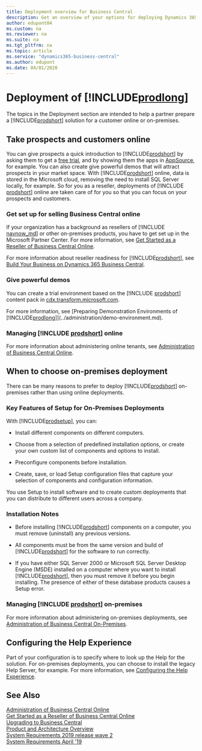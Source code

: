 ```yaml
---
title: Deployment overview for Business Central
description: Get an overview of your options for deploying Dynamics 365 Business Central
author: edupont04
ms.custom: na
ms.reviewer: na
ms.suite: na
ms.tgt_pltfrm: na
ms.topic: article
ms.service: "dynamics365-business-central"
ms.author: edupont
ms.date: 04/01/2020
---
```

# Deployment of [!INCLUDE[prodlong](../developer/includes/prodlong.md)]

The topics in the Deployment section are intended to help a partner prepare a [!INCLUDE[prodshort](../developer/includes/prodshort.md)] solution for a customer online or on-premises.  

## Take prospects and customers online

You can give prospects a quick introduction to [!INCLUDE[prodshort](../developer/includes/prodshort.md)] by asking them to get a [free trial](https://go.microsoft.com/fwlink/?linkid=847861), and by showing them the apps in [AppSource](https://appsource.microsoft.com/marketplace/apps?page=1&product=dynamics-365%3Bdynamics-365-business-central), for example. You can also create give powerful demos that will attract prospects in your market space. With [!INCLUDE[prodshort](../developer/includes/prodshort.md)] online, data is stored in the Microsoft cloud, removing the need to install SQL Server locally, for example. So for you as a reseller, deployments of [!INCLUDE [prodshort](../developer/includes/prodshort.md)] online are taken care of for you so that you can focus on your prospects and customers.  

### Get set up for selling Business Central online

If your organization has a background as resellers of [!INCLUDE [navnow_md](../developer/includes/navnow_md.md)] or other on-premises products, you have to get set up in the Microsoft Partner Center. For more information, see [Get Started as a Reseller of Business Central Online](../administration/get-started-online.md).

For more information about reseller readiness for [!INCLUDE[prodshort](../developer/includes/prodshort.md)], see [Build Your Business on Dynamics 365 Business Central](../developer/readiness/readiness-welcome.md).  

### Give powerful demos

You can create a trial environment based on the [!INCLUDE [prodshort](../developer/includes/prodshort.md)] content pack in [cdx.transform.microsoft.com](https://cdx.transform.microsoft.com/).  

For more information, see [Preparing Demonstration Environments of [!INCLUDE[prodlong](../developer/includes/prodlong.md)]](../administration/demo-environment.md).  

### Managing [!INCLUDE [prodshort](../developer/includes/prodshort.md)] online

For more information about administering online tenants, see [Administration of Business Central Online](../administration/tenant-administration.md).  

## When to choose on-premises deployment

There can be many reasons to prefer to deploy [!INCLUDE[prodshort](../developer/includes/prodshort.md)] on-premises rather than using online deployments.  

### Key Features of Setup for On-Premises Deployments  

With [!INCLUDE[prodsetup](../developer/includes/prodsetup.md)], you can:  

- Install different components on different computers.  

- Choose from a selection of predefined installation options, or create your own custom list of components and options to install.  

- Preconfigure components before installation.  

- Create, save, or load Setup configuration files that capture your selection of components and configuration information.  

 You use Setup to install software and to create custom deployments that you can distribute to different users across a company.  

### Installation Notes  

- Before installing [!INCLUDE[prodshort](../developer/includes/prodshort.md)] components on a computer, you must remove \(uninstall\) any previous versions.  

- All components must be from the same version and build of [!INCLUDE[prodshort](../developer/includes/prodshort.md)] for the software to run correctly.  

- If you have either SQL Server 2000 or Microsoft SQL Server Desktop Engine \(MSDE\) installed on a computer where you want to install [!INCLUDE[prodshort](../developer/includes/prodshort.md)], then you must remove it before you begin installing. The presence of either of these database products causes a Setup error.  

### Managing [!INCLUDE [prodshort](../developer/includes/prodshort.md)] on-premises

For more information about administering on-premises deployments, see [Administration of Business Central On-Premises](../administration/Administration.md).  

## Configuring the Help Experience

Part of your configuration is to specify where to look up the Help for the solution. For on-premises deployments, you can choose to install the legacy Help Server, for example. For more information, see [Configuring the Help Experience](configure-help.md).  

## See Also  

[Administration of Business Central Online](../administration/tenant-administration.md)  
[Get Started as a Reseller of Business Central Online](../administration/get-started-online.md)  
[Upgrading to Business Central](../upgrade/upgrading-to-business-central.md)  
[Product and Architecture Overview](product-and-architecture-overview.md)  
[System Requirements 2019 release wave 2](system-requirement-business-central-v15.md)  
[System Requirements April '19](system-requirement-business-central.md)  
